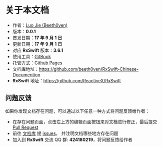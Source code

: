 # 关于本文档

* 作者：[Luo Jie (Beeth0ven)](https://github.com/beeth0ven)
* 版本：**0.0.1**
* 首发日期：**17 年 9 月 1 日**
* 更新日期：**17 年 9 月 1 日**
* 对应 **RxSwift** 版本：**3.6.1**
* 使用工具：[GitBook](https://www.gitbook.com)
* 托管方式：[Github Pages](https://pages.github.com)
* 文档库地址：https://github.com/beeth0ven/RxSwift-Chinese-Documention
* **RxSwift** 地址：https://github.com/ReactiveX/RxSwift

## 问题反馈

如果你发现文档存在问题，可以通过以下任意一种方式将问题反馈给作者：
  * 在存在问题页面，点击左上方的编辑页面按钮来对文档进行修正，最后提交 [Pull Request](https://help.github.com/articles/about-pull-requests/)
  * 前往 [文档库](https://github.com/beeth0ven/RxSwift-Chinese-Documention) 提 [issues](https://github.com/beeth0ven/RxSwift-Chinese-Documention/issues)， 并注明文档哪些地方存在问题
  * 加入到 **RxSwift** 交流 QQ 群: **424180219**，将问题反馈给作者
